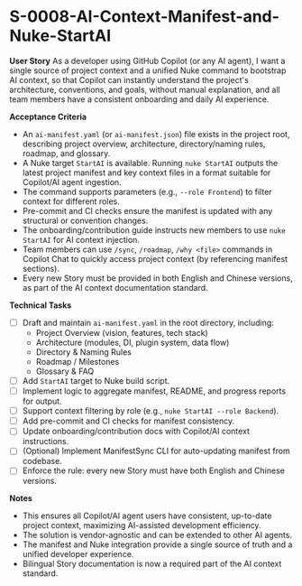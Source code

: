 <!-- Priority: P0 -->
<!-- Status: Not Started -->
# S-0008-AI-Context-Manifest-and-Nuke-StartAI

**User Story**
As a developer using GitHub Copilot (or any AI agent), I want a single source of project context and a unified Nuke command to bootstrap AI context, so that Copilot can instantly understand the project's architecture, conventions, and goals, without manual explanation, and all team members have a consistent onboarding and daily AI experience.

**Acceptance Criteria**
- An `ai-manifest.yaml` (or `ai-manifest.json`) file exists in the project root, describing project overview, architecture, directory/naming rules, roadmap, and glossary.
- A Nuke target `StartAI` is available. Running `nuke StartAI` outputs the latest project manifest and key context files in a format suitable for Copilot/AI agent ingestion.
- The command supports parameters (e.g., `--role Frontend`) to filter context for different roles.
- Pre-commit and CI checks ensure the manifest is updated with any structural or convention changes.
- The onboarding/contribution guide instructs new members to use `nuke StartAI` for AI context injection.
- Team members can use `/sync`, `/roadmap`, `/why <file>` commands in Copilot Chat to quickly access project context (by referencing manifest sections).
- Every new Story must be provided in both English and Chinese versions, as part of the AI context documentation standard.

**Technical Tasks**
- [ ] Draft and maintain `ai-manifest.yaml` in the root directory, including:
    - Project Overview (vision, features, tech stack)
    - Architecture (modules, DI, plugin system, data flow)
    - Directory & Naming Rules
    - Roadmap / Milestones
    - Glossary & FAQ
- [ ] Add `StartAI` target to Nuke build script.
- [ ] Implement logic to aggregate manifest, README, and progress reports for output.
- [ ] Support context filtering by role (e.g., `nuke StartAI --role Backend`).
- [ ] Add pre-commit and CI checks for manifest consistency.
- [ ] Update onboarding/contribution docs with Copilot/AI context instructions.
- [ ] (Optional) Implement ManifestSync CLI for auto-updating manifest from codebase.
- [ ] Enforce the rule: every new Story must have both English and Chinese versions.

**Notes**
- This ensures all Copilot/AI agent users have consistent, up-to-date project context, maximizing AI-assisted development efficiency.
- The solution is vendor-agnostic and can be extended to other AI agents.
- The manifest and Nuke integration provide a single source of truth and a unified developer experience.
- Bilingual Story documentation is now a required part of the AI context standard.
